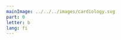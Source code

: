 ```yaml
---
mainImage: ../../../images/cardiology.svg
part: 0
letter: b
lang: fi
---
```


<div class="content">

</div>
